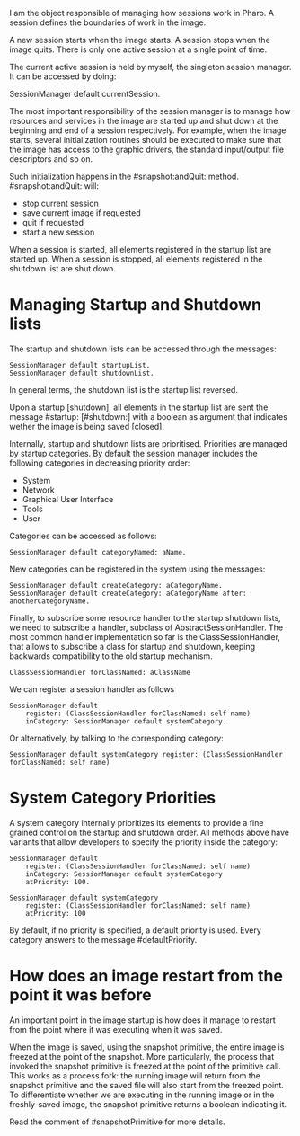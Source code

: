 I am the object responsible of managing how sessions work in Pharo.
A session defines the boundaries of work in the image.

A new session starts when the image starts.
A session stops when the image quits.
There is only one active session at a single point of time.

The current active session is held by myself, the singleton session manager. It can be accessed by doing:

  SessionManager default currentSession.

The most important responsibility of the session manager is to manage how resources and services in the image are started up and shut down at the beginning and end of a session respectively. For example, when the image starts, several initialization routines should be executed to make sure that the image has access to the graphic drivers, the standard input/output file descriptors and so on.

Such initialization happens in the #snapshot:andQuit: method. #snapshot:andQuit: will:
 - stop current session
 - save current image if requested
 - quit if requested
 - start a new session
 
When a session is started, all elements registered in the startup list are started up.
When a session is stopped, all elements registered in the shutdown list are shut down.

# Managing Startup and Shutdown lists

The startup and shutdown lists can be accessed through the messages:

    SessionManager default startupList.
    SessionManager default shutdownList.

In general terms, the shutdown list is the startup list reversed.

Upon a startup [shutdown], all elements in the startup list are sent the message #startup: [#shutdown:] with a boolean as argument that indicates wether the image is being saved [closed].

Internally, startup and shutdown lists are prioritised. Priorities are managed by startup categories. By default the session manager includes the following categories in decreasing priority order:

- System
- Network
- Graphical User Interface
- Tools
- User

Categories can be accessed as follows:

    SessionManager default categoryNamed: aName.

New categories can be registered in the system using the messages:

    SessionManager default createCategory: aCategoryName.
    SessionManager default createCategory: aCategoryName after: anotherCategoryName.

Finally, to subscribe some resource handler to the startup shutdown lists, we need to subscribe a handler, subclass of AbstractSessionHandler.
The most common handler implementation so far is the ClassSessionHandler, that allows to subscribe a class for startup and shutdown, keeping backwards compatibility to the old startup mechanism.

    ClassSessionHandler forClassNamed: aClassName

We can register a session handler as follows

    SessionManager default
        register: (ClassSessionHandler forClassNamed: self name)
        inCategory: SessionManager default systemCategory.
        
Or alternatively, by talking to the corresponding category:

    SessionManager default systemCategory register: (ClassSessionHandler forClassNamed: self name)

# System Category Priorities

A system category internally prioritizes its elements to provide a fine grained control on the startup and shutdown order.
All methods above have variants that allow developers to specify the priority inside the category:  

    SessionManager default
        register: (ClassSessionHandler forClassNamed: self name)
        inCategory: SessionManager default systemCategory
        atPriority: 100.

    SessionManager default systemCategory
        register: (ClassSessionHandler forClassNamed: self name)
        atPriority: 100
        
By default, if no priority is specified, a default priority is used. Every category answers to the message #defaultPriority.

# How does an image restart from the point it was before

An important point in the image startup is how does it manage to restart from the point where it was executing when it was saved.

When the image is saved, using the snapshot primitive, the entire image is freezed at the point of the snapshot.
More particularly, the process that invoked the snapshot primitive is freezed at the point of the primitive call.
This works as a process fork: the running image will return from the snapshot primitive and the saved file will also start from the freezed point.
To differentiate whether we are executing in the running image or in the freshly-saved image, the snapshot primitive returns a boolean indicating it.

Read the comment of #snapshotPrimitive for more details.